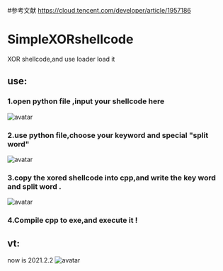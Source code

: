 #参考文献
https://cloud.tencent.com/developer/article/1957186
# SimpleXORshellcode
XOR shellcode,and use loader load it
## use:
### 1.open python file ,input your shellcode here
![avatar](https://github.com/ConsT27/SimpleXORshellcode/blob/main/QQ%E6%88%AA%E5%9B%BE20210202163900.png?raw=true)
### 2.use python file,choose your keyword and special "split word"
![avatar](https://github.com/ConsT27/SimpleXORshellcode/blob/main/QQ%E6%88%AA%E5%9B%BE20210202164643.png?raw=true)
### 3.copy the xored shellcode into cpp,and write the key word and split word .
![avatar](https://github.com/ConsT27/SimpleXORshellcode/blob/main/QQ%E6%88%AA%E5%9B%BE20210202164753.png?raw=true)
### 4.Compile cpp to exe,and execute it !
## vt:
now is 2021.2.2
![avatar](http://www.const27.com/wp-content/uploads/2021/02/image-2-1024x268.png)

